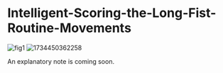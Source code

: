 # Intelligent-Scoring-the-Long-Fist-Routine-Movements

![fig1](https://github.com/pyqpyqpyqpyq789/Intelligent-Scoring-the-Long-Fist-Routine-Movements/assets/69802594/11276d83-b725-4e24-8121-a49ca363b609)
![1734450362258](https://github.com/user-attachments/assets/45f11b19-2329-4202-8345-c68ad313f291)

An explanatory note is coming soon.
